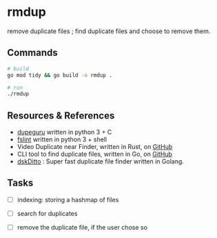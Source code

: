 # rmdup

remove duplicate files ; find duplicate files and choose to remove them.

## Commands

```sh
# build
go mod tidy && go build -o rmdup .

# run
./rmdup
```

## Resources & References

- [dupeguru](https://github.com/arsenetar/dupeguru) written in python 3 + C
- [fslint](https://github.com/pixelb/fslint) written in python 3 + shell
- Video Duplicate near Finder, written in Rust, on [GitHub](https://github.com/Farmadupe/vid_dup_finder_lib)
- CLI tool to find duplicate files, written in Go, on [GitHub](https://github.com/m-manu/go-find-duplicates)
- [dskDitto](https://github.com/jdefrancesco/dskDitto) : Super fast duplicate file finder written in Golang.

## Tasks

- [ ] indexing: storing a hashmap of files
- [ ] search for duplicates
- [ ] remove the duplicate file, if the user chose so

